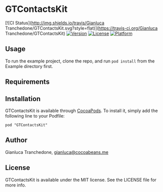 # GTContactsKit

[![CI Status](http://img.shields.io/travis/Gianluca Tranchedone/GTContactsKit.svg?style=flat)](https://travis-ci.org/Gianluca Tranchedone/GTContactsKit)
[![Version](https://img.shields.io/cocoapods/v/GTContactsKit.svg?style=flat)](http://cocoadocs.org/docsets/GTContactsKit)
[![License](https://img.shields.io/cocoapods/l/GTContactsKit.svg?style=flat)](http://cocoadocs.org/docsets/GTContactsKit)
[![Platform](https://img.shields.io/cocoapods/p/GTContactsKit.svg?style=flat)](http://cocoadocs.org/docsets/GTContactsKit)

## Usage

To run the example project, clone the repo, and run `pod install` from the Example directory first.

## Requirements

## Installation

GTContactsKit is available through [CocoaPods](http://cocoapods.org). To install
it, simply add the following line to your Podfile:

    pod "GTContactsKit"

## Author

Gianluca Tranchedone, gianluca@cocoabeans.me

## License

GTContactsKit is available under the MIT license. See the LICENSE file for more info.

